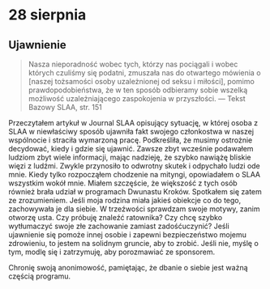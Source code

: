 
# 28 sierpnia

## Ujawnienie

> Nasza nieporadność wobec tych, którzy nas pociągali i wobec których czuliśmy się podatni, zmuszała nas do otwartego mówienia o [naszej tożsamości osoby uzależnionej od seksu i miłości], pomimo prawdopodobieństwa, że w ten sposób odbieramy sobie wszelką możliwość uzależniającego zaspokojenia w przyszłości. — Tekst Bazowy SLAA, str. 151

Przeczytałem artykuł w Journal SLAA opisujący sytuację, w której osoba z SLAA w niewłaściwy sposób ujawniła fakt swojego członkostwa w naszej wspólnocie i straciła wymarzoną pracę. Podkreśliła, że musimy ostrożnie decydować, kiedy i gdzie się ujawnić. Zawsze zbyt wcześnie podawałem ludziom zbyt wiele informacji, mając nadzieję, że szybko nawiążę bliskie więzi z ludźmi. Zwykle przynosiło to odwrotny skutek i odpychało ludzi ode mnie. Kiedy tylko rozpocząłem chodzenie na mityngi, opowiadałem o SLAA wszystkim wokół mnie. Miałem szczęście, że większość z tych osób również brała udział w programach Dwunastu Kroków. Spotkałem się zatem ze zrozumieniem. Jeśli moja rodzina miała jakieś obiekcje co do tego, zachowywała je dla siebie. W trzeźwości sprawdzam swoje motywy, zanim otworzę usta. Czy próbuję znaleźć ratownika? Czy chcę szybko wytłumaczyć swoje złe zachowanie zamiast zadośćuczynić? Jeśli ujawnienie się pomoże innej osobie i zapewni bezpieczeństwo mojemu zdrowieniu, to jestem na solidnym gruncie, aby to zrobić. Jeśli nie, myślę o tym, modlę się i zatrzymuję, aby porozmawiać ze sponsorem.

Chronię swoją anonimowość, pamiętając, że dbanie o siebie jest ważną częścią programu.
